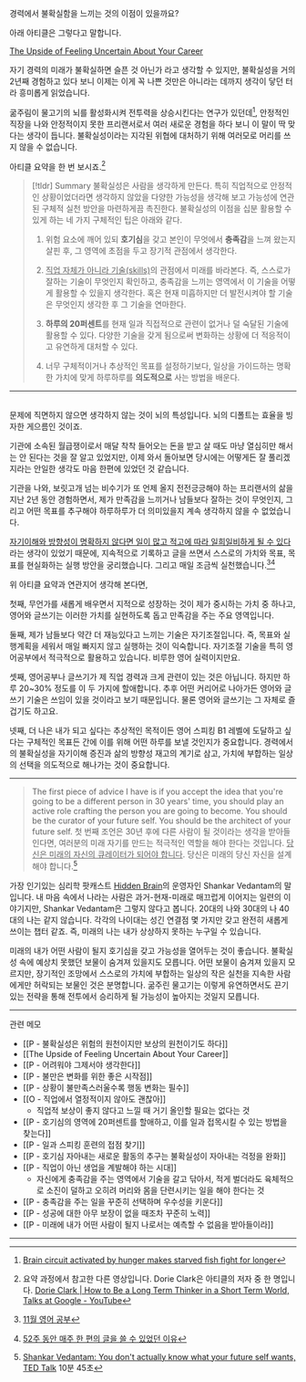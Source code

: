 경력에서 불확실함을 느끼는 것의 이점이 있을까요? 

아래 아티클은 그렇다고 말합니다.

[The Upside of Feeling Uncertain About Your Career](https://hbr.org/2022/01/the-upside-of-feeling-uncertain-about-your-career?ab=hero-main-text)

자기 경력의 미래가 불확실하면 슬픈 것 아닌가 라고 생각할 수 있지만, 불확실성을 거의 2년째 경험하고 있다 보니 이제는 이게 꼭 나쁜 것만은 아니라는 데까지 생각이 닿던 터라 흥미롭게 읽었습니다. 

굶주림이 물고기의 뇌를 활성화시켜 전투력을 상승시킨다는 연구가 있던데[^1], 안정적인 직장을 나와 안정적이지 못한 프리랜서로서 여러 새로운 경험을 하다 보니 이 말이 딱 맞다는 생각이 듭니다. 불확실성이라는 지각된 위협에 대처하기 위해 여러모로 머리를 쓰지 않을 수 없습니다.

아티클 요약을 한 번 보시죠.[^2]

> [!tldr] Summary
불확실성은 사람을 생각하게 만든다. 특히 직업적으로 안정적인 상황이었더라면 생각하지 않았을 다양한 가능성을 생각해 보고 가능성에 연관된 구체적 실천 방안을 마련하게끔 촉진한다. 불확실성의 이점을 십분 활용할 수 있게 하는 네 가지 구체적인 팁은 아래와 같다.
><br>
>1. 위험 요소에 깨어 있되 **호기심**을 갖고 본인이 무엇에서 **충족감**을 느껴 왔는지 살핀 후, 그 영역에 초점을 두고 장기적 관점에서 생각한다.
>
>2. <u>직업 자체가 아니라 기술(skills)</u>의 관점에서 미래를 바라본다. 즉, 스스로가 잘하는 기술이 무엇인지 확인하고, 충족감을 느끼는 영역에서 이 기술을 어떻게 활용할 수 있을지 생각한다. 혹은 현재 미흡하지만 더 발전시켜야 할 기술은 무엇인지 생각한 후 그 기술을 연마한다.
>
>3. **하루의 20퍼센트**를 현재 일과 직접적으로 관련이 없거나 덜 숙달된 기술에 활용할 수 있다. 다양한 기술을 갖게 됨으로써 변화하는 상황에 더 적응적이고 유연하게 대처할 수 있다.
>
>4. 너무 구체적이거나 추상적인 목표를 설정하기보다, 일상을 가이드하는 명확한 가치에 맞게 하루하루를 **의도적으로** 사는 방법을 배운다.


---

<br>문제에 직면하지 않으면 생각하지 않는 것이 뇌의 특성입니다. 뇌의 디폴트는 효율을 빙자한 게으름인 것이죠. 

기관에 소속된 월급쟁이로서 매달 착착 들어오는 돈을 받고 살 때도 마냥 열심히만 해서는 안 된다는 것을 잘 알고 있었지만, 이제 와서 돌아보면 당시에는 어떻게든 잘 풀리겠지라는 안일한 생각도 마음 한편에 있었던 것 같습니다. 

기관을 나와, 보릿고개 넘는 비수기가 또 언제 올지 전전긍긍해야 하는 프리랜서의 삶을 지난 2년 동안 경험하면서, 제가 만족감을 느끼거나 남들보다 잘하는 것이 무엇인지, 그리고 어떤 목표를 추구해야 하루하루가 더 의미있을지 계속 생각하지 않을 수 없었습니다. 

<u>자기이해와 방향성이 명확하지 않다면 일이 많고 적고에 따라 일희일비하게 될 수 있다</u>라는 생각이 있었기 때문에, 지속적으로 기록하고 글을 쓰면서 스스로의 가치와 목표, 목표를 현실화하는 실행 방안을 궁리했습니다. 그리고 매일 조금씩 실천했습니다.[^3][^4]

위 아티클 요약과 연관지어 생각해 본다면,

첫째, 무언가를 새롭게 배우면서 지적으로 성장하는 것이 제가 중시하는 가치 중 하나고, 영어와 글쓰기는 이러한 가치를 실현하도록 돕고 만족감을 주는 주요 영역입니다.   

둘째, 제가 남들보다 약간 더 재능있다고 느끼는 기술은 자기조절입니다. 즉, 목표와 실행계획을 세워서 매일 빠지지 않고 실행하는 것이 익숙합니다. 자기조절 기술을 특히 영어공부에서 적극적으로 활용하고 있습니다. 비루한 영어 실력이지만요.

셋째, 영어공부나 글쓰기가 제 직업 경력과 크게 관련이 있는 것은 아닙니다. 하지만 하루 20~30% 정도를 이 두 가지에 할애합니다. 추후 어떤 커리어로 나아가든 영어와 글쓰기 기술은 쓰임이 있을 것이라고 보기 때문입니다. 물론 영어와 글쓰기는 그 자체로 즐겁기도 하고요.

넷째, 더 나은 내가 되고 싶다는 추상적인 목적이든 영어 스피킹 B1 레벨에 도달하고 싶다는 구체적인 목표든 간에 이를 위해 어떤 하루를 보낼 것인지가 중요합니다. 경력에서의 불확실성을 자기이해 증진과 삶의 방향성 재고의 계기로 삼고, 가치에 부합하는 일상의 선택을 의도적으로 해나가는 것이 중요합니다.

---


> The first piece of advice I have is if you accept the idea that you're going to be a different person in 30 years' time, you should play an active role crafting the person you are going to become. You should be the curator of your future self. You should be the architect of your future self. 
>첫 번째 조언은 30년 후에 다른 사람이 될 것이라는 생각을 받아들인다면, 여러분의 미래 자기를 만드는 적극적인 역할을 해야 한다는 것입니다. <u>당신은 미래의 자신의 큐레이터가 되어야 합니다</u>. 당신은 미래의 당신 자신을 설계해야 합니다.[^5]


가장 인기있는 심리학 팟캐스트 [Hidden Brain](https://hiddenbrain.org/)의 운영자인 Shankar Vedantam의 말입니다. 내 마음 속에서 나라는 사람은 과거-현재-미래로 매끄럽게 이어지는 일련의 이야기지만, Shankar Vedantam은 그렇지 않다고 봅니다. 20대의 나와 30대의 나 40대의 나는 같지 않습니다. 각각의 나이대는 성긴 연결점 몇 가지만 갖고 완전히 새롭게 쓰이는 챕터 같죠. 즉, 미래의 나는 내가 상상하지 못하는 누구일 수 있습니다. 

미래의 내가 어떤 사람이 될지 호기심을 갖고 가능성을 열어두는 것이 좋습니다. 불확실성 속에 예상치 못했던 보물이 숨겨져 있을지도 모릅니다. 어떤 보물이 숨겨져 있을지 모르지만, 장기적인 조망에서 스스로의 가치에 부합하는 일상의 작은 실천을 지속한 사람에게만 허락되는 보물인 것은 분명합니다. 굶주린 물고기는 이렇게 유연하면서도 끈기 있는 전략을 통해 전투에서 승리하게 될 가능성이 높아지는 것일지 모릅니다.

---

관련 메모
- [[P - 불확실성은 위험의 원천이지만 보상의 원천이기도 하다]]
- [[The Upside of Feeling Uncertain About Your Career]]
- [[P - 어려워야 그제서야 생각한다]]
- [[P - 불만은 변화를 위한 좋은 시작점]]
- [[P - 상황이 불만족스러울수록 행동 변화는 필수]]
- [[O - 직업에서 열정적이지 않아도 괜찮아]]
    - 직업적 보상이 좋지 않다고 느낄 때 거기 올인할 필요는 없다는 것
- [[P - 호기심의 영역에 20퍼센트를 할애하고, 이를 일과 접목시킬 수 있는 방법을 찾는다]]
- [[P - 일과 스피킹 훈련의 접점 찾기]]
- [[P - 호기심 자아내는 새로운 활동의 추구는 불확실성이 자아내는 걱정을 완화]]
- [[P - 직업이 아닌 생업을 계발해야 하는 시대]]
    - 자신에게 충족감을 주는 영역에서 기술을 갈고 닦아서, 적게 벌더라도 육체적으로 소진이 덜하고 오히려 머리와 몸을 단련시키는 일을 해야 한다는 것
- [[P - 충족감을 주는 일을 꾸준히 선택하며 우수성을 키운다]]
- [[P - 성공에 대한 아무 보장이 없을 때조차 꾸준히 노력]]
- [[P - 미래에 내가 어떤 사람이 될지 나로서는 예측할 수 없음을 받아들이라]]

---

[^1]: [Brain circuit activated by hunger makes starved fish fight for longer](https://phys.org/news/2020-08-brain-circuit-hunger-starved-fish.html)
[^2]: 요약 과정에서 참고한 다른 영상입니다. Dorie Clark은 아티클의 저자 중 한 명입니다. [Dorie Clark | How to Be a Long Term Thinker in a Short Term World, Talks at Google - YouTube](https://youtu.be/cgp1RH4e858)
[^3]: [11월 영어 공부](https://slowdive14.tistory.com/1299927)
[^4]: [52주 동안 매주 한 편의 글을 쓸 수 있었던 이유](https://slowdive14.tistory.com/1299929)
[^5]: [Shankar Vedantam: You don't actually know what your future self wants, TED Talk](https://www.ted.com/talks/shankar_vedantam_you_don_t_actually_know_what_your_future_self_wants/transcript?language=en) 10분 45초









